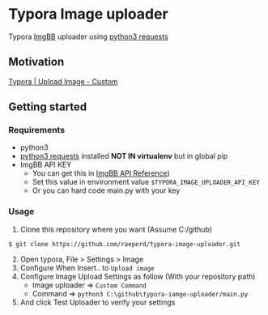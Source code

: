 # Typora Image uploader

Typora [ImgBB](https://api.imgbb.com/) uploader using [python3 requests](https://docs.python-requests.org/en/master/)



## Motivation

[Typora | Upload Image - Custom](https://support.typora.io/Upload-Image/#custom)



## Getting started

### Requirements

- python3 
- [python3 requests](https://docs.python-requests.org/en/master/) installed **NOT IN virtualenv** but in global pip
- ImgBB API KEY 
  - You can get this in [ImgBB API Reference](https://api.imgbb.com/))
  - Set this value in environment value `$TYPORA_IMAGE_UPLOADER_API_KEY`
  - Or you can hard code main.py with your key



### Usage

1. Clone this repository where you want (Assume C:/github)
```shell script
$ git clone https://github.com/raeperd/typora-image-uploader.git
```
2. Open typora, File > Settings > Image
3. Configure When Insert.. to `Upload image`
4. Configure Image Upload Settings as follow (With your repository path)
   - Image uploader => `Custom Command`
   - Command => `python3 C:\github\typora-iamge-uploader/main.py`
5. And click Test Uploader to verify your settings 



